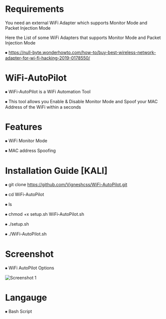 # Requirements
 You need an external WiFi Adapter which supports Monitor Mode and Packet Injection Mode
 
 Here the List of some WiFi Adapters that supports Monitor Mode and Packet Injection Mode
 
⦁ https://null-byte.wonderhowto.com/how-to/buy-best-wireless-network-adapter-for-wi-fi-hacking-2019-0178550/
 
# WiFi-AutoPilot
⦁  WiFi-AutoPilot is a WiFi Automation Tool

⦁  This tool allows you Enable & Disable Monitor Mode and Spoof your MAC Address of the WiFi within a seconds

# Features
⦁  WiFi Monitor Mode

⦁ MAC address Spoofing

# Installation Guide [KALI]
⦁ git clone https://github.com/Vigneshcss/WiFi-AutoPilot.git

⦁ cd WiFi-AutoPilot

⦁ ls

⦁ chmod +x setup.sh WiFi-AutoPilot.sh

⦁ ./setup.sh

⦁ ./WiFi-AutoPilot.sh

# Screenshot
⦁ WiFi AutoPilot Options

![Screenshot 1](https://user-images.githubusercontent.com/117492322/214746291-443dd685-0f65-4354-bfe5-096af81f9e25.png)

# Langauge
⦁ Bash Script
